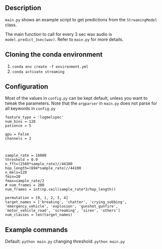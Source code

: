 
## Description
`main.py` shows an example script to get predictions from the `StreamingModel` class.  

The main function to call for every 3 sec wav audio is `model.predict_3sec(wav)`. Refer to `main.py` for more details.


## Cloning the conda environment

1. `conda env create -f environment.yml`
2. `conda activate streaming`


## Configuration
Most of the values in `config.py` can be kept default, unless you want to tweak the parameters. Note that the `argparser` in `main.py` does not parse for all keywords in `config.py`

```
feature_type = 'logmelspec'
num_bins = 128
patience = 5

gpu = False
channels = 2



sample_rate = 16000
threshold = 0.9
n_fft=(2560*sample_rate)//44100
hop_length=(694*sample_rate)//44100
n_mels=128
fmin=20
fmax=sample_rate/2
# num_frames = 200
num_frames = int(np.ceil(sample_rate*3/hop_length))

permutation = [0, 1, 2, 3, 4]
target_names = ['breaking', 'chatter', 'crying_sobbing', 'emergency_vehicle', 'explosion', 'gunshot_gunfire', 'motor_vehicle_road', 'screaming', 'siren', 'others']
num_classes = len(target_names)
```

## Example commands

Default: `python main.py` 
changing threshold: `python main.py `
